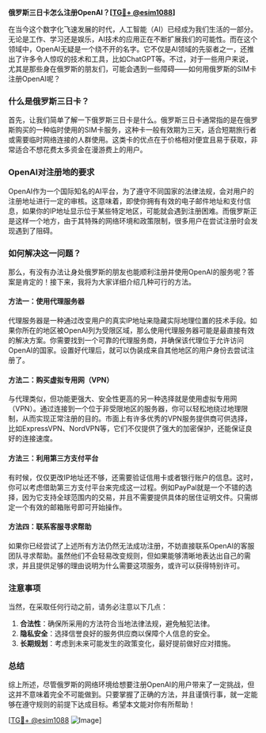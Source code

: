 **俄罗斯三日卡怎么注册OpenAI？[[TG💪+ @esim1088](https://t.me/s/esim1088)]**

在当今这个数字化飞速发展的时代，人工智能（AI）已经成为我们生活的一部分。无论是工作、学习还是娱乐，AI技术的应用正在不断扩展我们的可能性。而在这个领域中，OpenAI无疑是一个绕不开的名字。它不仅是AI领域的先驱者之一，还推出了许多令人惊叹的技术和工具，比如ChatGPT等。不过，对于一些用户来说，尤其是那些身在俄罗斯的朋友们，可能会遇到一些障碍——如何用俄罗斯的SIM卡注册OpenAI呢？

### 什么是俄罗斯三日卡？

首先，让我们简单了解一下俄罗斯三日卡是什么。俄罗斯三日卡通常指的是在俄罗斯购买的一种临时使用的SIM卡服务，这种卡一般有效期为三天，适合短期旅行者或需要临时网络连接的人群使用。这类卡的优点在于价格相对便宜且易于获取，非常适合不想花费太多资金在漫游费上的用户。

### OpenAI对注册地的要求

OpenAI作为一个国际知名的AI平台，为了遵守不同国家的法律法规，会对用户的注册地址进行一定的审核。这意味着，即使你拥有有效的电子邮件地址和支付信息，如果你的IP地址显示位于某些特定地区，可能就会遇到注册困难。而俄罗斯正是这样一个地方，由于其特殊的网络环境和政策限制，很多用户在尝试注册时会发现遇到了阻碍。

### 如何解决这一问题？

那么，有没有办法让身处俄罗斯的朋友也能顺利注册并使用OpenAI的服务呢？答案是肯定的！接下来，我将为大家详细介绍几种可行的方法。

#### 方法一：使用代理服务器

代理服务器是一种通过改变用户的真实IP地址来隐藏实际地理位置的技术手段。如果你所在的地区被OpenAI列为受限区域，那么使用代理服务器可能是最直接有效的解决方案。你需要找到一个可靠的代理服务商，并确保该代理位于允许访问OpenAI的国家。设置好代理后，就可以伪装成来自其他地区的用户身份去尝试注册了。

#### 方法二：购买虚拟专用网（VPN）

与代理类似，但功能更强大、安全性更高的另一种选择就是使用虚拟专用网（VPN）。通过连接到一个位于非受限地区的服务器，你可以轻松地绕过地理限制，从而实现正常注册的目的。市面上有许多优秀的VPN服务提供商可供选择，比如ExpressVPN、NordVPN等，它们不仅提供了强大的加密保护，还能保证良好的连接速度。

#### 方法三：利用第三方支付平台

有时候，仅仅更改IP地址还不够，还需要验证信用卡或者银行账户的信息。这时，你可以考虑借助第三方支付平台来完成这一过程。例如PayPal就是一个不错的选择，因为它支持全球范围内的交易，并且不需要提供具体的居住证明文件。只需绑定一个有效的邮箱账号即可开始操作。

#### 方法四：联系客服寻求帮助

如果你已经尝试了上述所有方法仍然无法成功注册，不妨直接联系OpenAI的客服团队寻求帮助。虽然他们不会轻易改变规则，但如果能够清晰地表达出自己的需求，并且提供足够的理由说明为什么需要这项服务，或许可以获得特别许可。

### 注意事项

当然，在采取任何行动之前，请务必注意以下几点：

1. **合法性**：确保所采用的方法符合当地法律法规，避免触犯法律。
2. **隐私安全**：选择信誉良好的服务供应商以保障个人信息的安全。
3. **长期规划**：考虑到未来可能发生的政策变化，最好提前做好应对措施。

### 总结

综上所述，尽管俄罗斯的网络环境给想要注册OpenAI的用户带来了一定挑战，但这并不意味着完全不可能做到。只要掌握了正确的方法，并且谨慎行事，就一定能够在遵守规则的前提下达成目标。希望本文能对你有所帮助！

[[TG💪+ @esim1088](https://t.me/s/esim1088) ![Image](https://i.postimg.cc/4NQfJmqS/Snipaste-2025-05-13-00-14-12.png)]